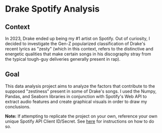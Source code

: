 # Drake Spotify Analysis

## Context
In 2023, Drake ended up being my #1 artist on Spotify. Out of curiosity, I decided to investigate the Gen-Z popularized classification of Drake's recent lyrics as "zesty" (which in this context, refers to the distinctive and energetic qualities that make certain songs in his discography stray from the typical tough-guy deliveries generally present in rap).

## Goal
This data analysis project aims to analyze the factors that contribute to the supposed "zestiness" present in some of Drake's songs. I used the Numpy, Pandas, and Seaborn libraries in conjunction with Spotify's Web API to extract audio features and create graphical visuals in order to draw my conclusions.

**Note:** If attempting to replicate the project on your own, reference your own unique Spotify API Client ID/Secret. See [here](https://developer.spotify.com/documentation/web-api/tutorials/getting-started) for instructions on how to do so.
